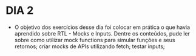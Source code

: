 # DIA 2

- O objetivo dos exercícios desse dia foi colocar em prática o que havia aprendido sobre RTL - Mocks e Inputs. Dentre os conteúdos, pude ler sobre como utilizar mock functions para simular funções e seus retornos; criar mocks de APIs utilizando fetch; testar inputs;